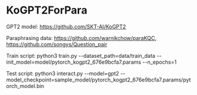 # KoGPT2ForPara

GPT2 model: https://github.com/SKT-AI/KoGPT2

Paraphrasing data: https://github.com/warnikchow/paraKQC, https://github.com/songys/Question_pair

Train script:
python3 train.py --dataset_path=data/train_data --init_model=model/pytorch_kogpt2_676e9bcfa7.params --n_epochs=1


Test script:
python3 interact.py --model=gpt2 --model_checkpoint=sample_model/pytorch_kogpt2_676e9bcfa7.params/pytorch_model.bin


